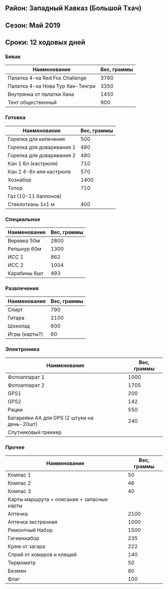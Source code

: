 ## Район: Западный Кавказ (Большой Тхач)

## Сезон: Май 2019

## Сроки: 12 ходовых дней

### Бивак

| Наименование                     | Вес, граммы |
|----------------------------------|-------------|
| Палатка 4-ка Red Fox Challenge   | 3760        |
| Палатка 4-ка Нова Тур Хан-Тенгри | 3350        |
| Внутрянка от палатки Хана        | 1450        |
| Тент общественный                | 900         |


### Готовка

| Наименование              | Вес, граммы |
|---------------------------|-------------|
| Горелка для кипячения     | 500         |
| Горелка для доваривания 1 | 480         |
| Горелка для доваривания 2 | 480         |
| Кан 1  6л (кастрюля)      | 710         |
| Кан 2  4-6л или кастрюля  | 570         |
| Хознабор                  | 1400        |
| Топор                     | 710         |
| Газ (10-11 баллонов)      |             |
| Стеклоткань 1х1 м         | 400         |


### Специальное

| Наименование | Вес, граммы |
|--------------|-------------|
| Веревка 50м  | 2800        |
| Репшнур 60м  | 1300        |
| ИСС 1        | 862         |
| ИСС 2        | 1004        |
| Карабины 6шт | 493         |


### Развлечения

| Наименование  | Вес, граммы |
|---------------|-------------|
| Спирт         | 790         |
| Гитара        | 2100        |
| Шоколад       | 600         |
| Игры (карты?) | 60          |


### Электроника

| Наименование                                | Вес, граммы |
|---------------------------------------------|-------------|
| Фотоаппарат 1                               | 1000        |
| Фотоаппарат 2                               | 1705        |
| GPS1                                        | 200         |
| GPS2                                        | 142         |
| Рации                                       | 550         |
| Батарейки АА для GPS (2 штуки на день-20шт) | 240         |
| Спутниковый треккер                         |             |


### Прочее

| Наименование                               | Вес, граммы |
|--------------------------------------------|-------------|
| Компас 1                                   | 50          |
| Компас 2                                   | 46          |
| Компас 3                                   | 40          |
| Карты маршрута + описания + запасные карты |             |
| Аптечка                                    | 2100        |
| Аптечка экстренная                         | 1000        |
| Ремонтный Набор                            | 1500        |
| Гигиеннабор                                | 235         |
| Крем от загара                             | 222         |
| Спрей от комаров и клещей                  | 140         |
| Термометр                                  | 50          |
| Безмен                                     | 80          |
| Флаг                                       | 100         |

